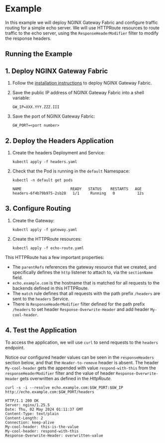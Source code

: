# Example

In this example we will deploy NGINX Gateway Fabric and configure traffic routing for a simple echo server.
We will use HTTPRoute resources to route traffic to the echo server, using the `ResponseHeaderModifier` filter to modify
the response headers.

## Running the Example

## 1. Deploy NGINX Gateway Fabric

1. Follow the [installation instructions](https://docs.nginx.com/nginx-gateway-fabric/installation/) to deploy NGINX Gateway Fabric.

1. Save the public IP address of NGINX Gateway Fabric into a shell variable:

   ```text
   GW_IP=XXX.YYY.ZZZ.III
   ```

1. Save the port of NGINX Gateway Fabric:

   ```text
   GW_PORT=<port number>
   ```

## 2. Deploy the Headers Application

1. Create the headers Deployment and Service:

   ```shell
   kubectl apply -f headers.yaml
   ```

1. Check that the Pod is running in the `default` Namespace:

   ```shell
   kubectl -n default get pods
   ```

   ```text
   NAME                      READY   STATUS    RESTARTS   AGE
   headers-6f4b79b975-2sb28   1/1     Running   0          12s
   ```

## 3. Configure Routing

1. Create the Gateway:

   ```shell
   kubectl apply -f gateway.yaml
   ```

1. Create the HTTPRoute resources:

   ```shell
   kubectl apply -f echo-route.yaml
   ```

This HTTPRoute has a few important properties:

- The `parentRefs` references the gateway resource that we created, and specifically defines the `http` listener to attach to, via the `sectionName` field.
- `echo.example.com` is the hostname that is matched for all requests to the backends defined in this HTTPRoute.
- The `match` rule defines that all requests with the path prefix `/headers` are sent to the `headers` Service.
- There is `ResponseHeaderModifier` filter defined for the path prefix `/headers` to set header `Response-Overwrite-Header` and add header `My-cool-header`.

## 4. Test the Application

To access the application, we will use `curl` to send requests to the `headers` endpoint. 


Notice our configured header values can be seen in the `responseHeaders` section below, and that the `Header-to-remove` header is absent. The header `My-cool-header` gets the appended with value `respond-with-this` from the `responseHeaderModifier` filter and the value of header `Response-Overwrite-Header` gets overwritten as defined in the *HttpRoute*.

```shell
curl -s -i --resolve echo.example.com:$GW_PORT:$GW_IP http://echo.example.com:$GW_PORT/headers
```

```text
HTTP/1.1 200 OK
Server: nginx/1.25.5
Date: Thu, 02 May 2024 01:11:37 GMT
Content-Type: text/plain
Content-Length: 2
Connection: keep-alive
My-cool-header: this-is-the-value
My-cool-header: respond-with-this
Response-Overwrite-Header: overwritten-value
```
